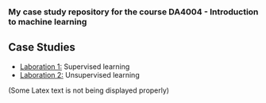### My case study repository for the course DA4004 - Introduction to machine learning

## Case Studies
- [Laboration 1:]() Supervised learning
- [Laboration 2:]() Unsupervised learning

(Some Latex text is not being displayed properly)
